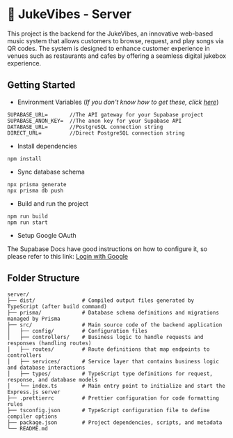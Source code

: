 # 🎵 JukeVibes - Server

This project is the backend for the JukeVibes, an innovative web-based music system that allows customers to browse, request, and play songs via QR codes. The system is designed to enhance customer experience in venues such as restaurants and cafes by offering a seamless digital jukebox experience.

## Getting Started

- Environment Variables (_If you don't know how to get these, click [here](https://www.notion.so/How-to-Retrieve-Environment-Variables-in-Supabase-185ed17340298079bb1cf9b2f1e5c637?pvs=4)_)

```
SUPABASE_URL=       //The API gateway for your Supabase project
SUPABASE_ANON_KEY=  //The anon key for your Supabase API
DATABASE_URL=       //PostgreSQL connection string
DIRECT_URL=         //Direct PostgreSQL connection string
```

- Install dependencies

```
npm install
```

- Sync database schema

```
npx prisma generate
npx prisma db push
```

- Build and run the project

```
npm run build
npm run start
```

- Setup Google OAuth

The Supabase Docs have good instructions on how to configure it, so please refer to this link: [Login with Google](https://supabase.com/docs/guides/auth/social-login/auth-google?queryGroups=platform&platform=web&queryGroups=environment&environment=server&queryGroups=framework&framework=express)

## Folder Structure

```
server/
├── dist/               # Compiled output files generated by TypeScript (after build command)
├── prisma/             # Database schema definitions and migrations managed by Prisma
├── src/                # Main source code of the backend application
│   ├── config/         # Configuration files
│   ├── controllers/    # Business logic to handle requests and responses (handling routes)
│   ├── routes/         # Route definitions that map endpoints to controllers
│   ├── services/       # Service layer that contains business logic and database interactions
│   ├── types/          # TypeScript type definitions for request, response, and database models
│   └── index.ts        # Main entry point to initialize and start the Express.js server
├── .prettierrc         # Prettier configuration for code formatting rules
├── tsconfig.json       # TypeScript configuration file to define compiler options
├── package.json        # Project dependencies, scripts, and metadata
└── README.md
```
